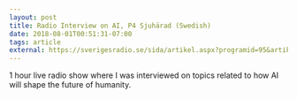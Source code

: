 ```yaml
---
layout: post
title: Radio Interview on AI, P4 Sjuhärad (Swedish)
date: 2018-08-01T00:51:31-07:00
tags: article
external: https://sverigesradio.se/sida/artikel.aspx?programid=95&artikel=7011824 
---
```

1 hour live radio show where I was interviewed on topics related to how AI will shape the future of humanity.
<!--more-->
